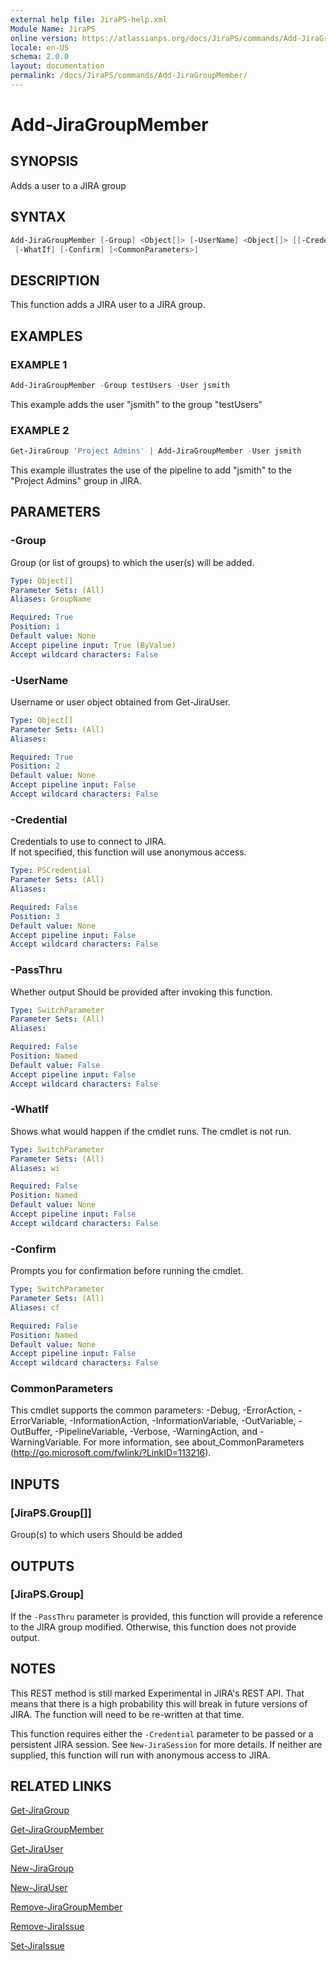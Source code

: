 ```yaml
---
external help file: JiraPS-help.xml
Module Name: JiraPS
online version: https://atlassianps.org/docs/JiraPS/commands/Add-JiraGroupMember/
locale: en-US
schema: 2.0.0
layout: documentation
permalink: /docs/JiraPS/commands/Add-JiraGroupMember/
---
```

# Add-JiraGroupMember

## SYNOPSIS

Adds a user to a JIRA group

## SYNTAX

```powershell
Add-JiraGroupMember [-Group] <Object[]> [-UserName] <Object[]> [[-Credential] <PSCredential>] [-PassThru]
 [-WhatIf] [-Confirm] [<CommonParameters>]
```

## DESCRIPTION

This function adds a JIRA user to a JIRA group.

## EXAMPLES

### EXAMPLE 1

```powershell
Add-JiraGroupMember -Group testUsers -User jsmith
```

This example adds the user "jsmith" to the group "testUsers"

### EXAMPLE 2

```powershell
Get-JiraGroup 'Project Admins' | Add-JiraGroupMember -User jsmith
```

This example illustrates the use of the pipeline to add "jsmith" to the
"Project Admins" group in JIRA.

## PARAMETERS

### -Group

Group (or list of groups) to which the user(s) will be added.

```yaml
Type: Object[]
Parameter Sets: (All)
Aliases: GroupName

Required: True
Position: 1
Default value: None
Accept pipeline input: True (ByValue)
Accept wildcard characters: False
```

### -UserName

Username or user object obtained from Get-JiraUser.

```yaml
Type: Object[]
Parameter Sets: (All)
Aliases:

Required: True
Position: 2
Default value: None
Accept pipeline input: False
Accept wildcard characters: False
```

### -Credential

Credentials to use to connect to JIRA.  
If not specified, this function will use anonymous access.

```yaml
Type: PSCredential
Parameter Sets: (All)
Aliases:

Required: False
Position: 3
Default value: None
Accept pipeline input: False
Accept wildcard characters: False
```

### -PassThru

Whether output Should be provided after invoking this function.

```yaml
Type: SwitchParameter
Parameter Sets: (All)
Aliases:

Required: False
Position: Named
Default value: False
Accept pipeline input: False
Accept wildcard characters: False
```

### -WhatIf

Shows what would happen if the cmdlet runs.
The cmdlet is not run.

```yaml
Type: SwitchParameter
Parameter Sets: (All)
Aliases: wi

Required: False
Position: Named
Default value: None
Accept pipeline input: False
Accept wildcard characters: False
```

### -Confirm

Prompts you for confirmation before running the cmdlet.

```yaml
Type: SwitchParameter
Parameter Sets: (All)
Aliases: cf

Required: False
Position: Named
Default value: None
Accept pipeline input: False
Accept wildcard characters: False
```

### CommonParameters

This cmdlet supports the common parameters: -Debug, -ErrorAction, -ErrorVariable, -InformationAction, -InformationVariable, -OutVariable, -OutBuffer, -PipelineVariable, -Verbose, -WarningAction, and -WarningVariable.
For more information, see about_CommonParameters (http://go.microsoft.com/fwlink/?LinkID=113216).

## INPUTS

### [JiraPS.Group[]]

Group(s) to which users Should be added

## OUTPUTS

### [JiraPS.Group]

If the `-PassThru` parameter is provided, this function will provide a reference to the JIRA group modified.
Otherwise, this function does not provide output.

## NOTES

This REST method is still marked Experimental in JIRA's REST API.
That means that there is a high probability this will break in future versions of JIRA.
The function will need to be re-written at that time.

This function requires either the `-Credential` parameter to be passed or a persistent JIRA session.
See `New-JiraSession` for more details.
If neither are supplied, this function will run with anonymous access to JIRA.

## RELATED LINKS

[Get-JiraGroup](../Get-JiraGroup/)

[Get-JiraGroupMember](../Get-JiraGroupMember/)

[Get-JiraUser](../Get-JiraUser/)

[New-JiraGroup](../New-JiraGroup/)

[New-JiraUser](../New-JiraUser/)

[Remove-JiraGroupMember](../Remove-JiraGroupMember/)

[Remove-JiraIssue](../Remove-JiraIssue/)

[Set-JiraIssue](../Set-JiraIssue/)
